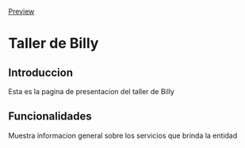 <a href="http://billyworkshop.gearhostpreview.com">Preview</a>


# Taller de Billy



## Introduccion



<p>Esta es la pagina de presentacion del taller de Billy</p>

## Funcionalidades



<p>Muestra informacion general sobre los servicios que brinda la entidad</p>
